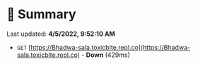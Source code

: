 # 📖 Summary
Last updated: **4/5/2022, 9:52:10 AM**

- `GET` [https://Bhadwa-sala.toxicblte.repl.co](https://Bhadwa-sala.toxicblte.repl.co) - **Down** (429ms)
